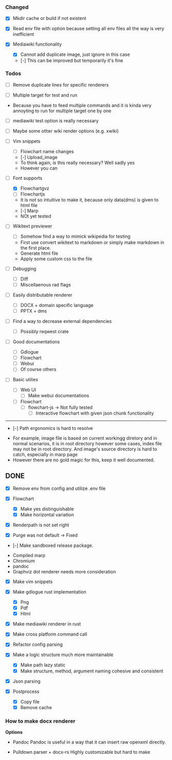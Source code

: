 ### Changed

* [x] Mkdir cache or build if not existent
* [x] Read env file with option because setting all env files all the way is
very inefficient

* [x] Mediawiki functionality
  * [x] Cannot add duplicate image, just ignore in this case
  * [-] This can be improved but temporarily it's fine 

### Todos

* [ ] Remove duplicate lines for specific renderers

* [ ] Multiple target for test and run
- Because you have to feed multiple commands and it is kinda very annoyting to
  run for multiple target one by one
* [ ] mediawiki test option is really necessary
* [ ] Maybe some other wiki render options (e.g. xwiki)

* [ ] Vim snippets
    * [ ] Flowchart name changes
    * [-] Upload\_image
    - To think again, is this really necessary? Well sadly yes
	- However you can 

* [ ] Font supports
    * [x] Flowchartgvz 
    * [ ] Flowchartjs 
    - It is not so intuitive to make it, because only data(dms) is given to html file
    * [-] Marp
    - NOt yet tested

* [ ] Wikitext previewer
    * [ ] Somehow find a way to mimick wikipedia for testing
    - First use convert wikitext to markdown or simply make markdown in the first place.
    - Generate html file
    - Apply some custom css to the file

* [ ] Debugging
    * [ ] Diff
    * [ ] Miscellaenous rad flags

* [ ] Easily distributable renderer
    * [ ] DOCX + domain specific language
    * [ ] PPTX + dms

* [ ] Find a way to decrease external dependencies
    * [ ] Possibly reqwest crate

* [ ] Good documentations
    * [ ] Gdlogue
    * [ ] Flowchart
    * [ ] Webui
    * [ ] Of course others

* [ ] Basic utilies
    * [ ] Web UI
      * [ ] Make webui documentations
    * [ ] Flowchart
      * [ ] flowchart-js -> Not fully tested
        * [ ] Interactive flowchart with given json chunk functionality

---

* [-] Path ergonomics is hard to resolve
- For example, image file is based on current workingg diretory and in normal
scenarios, it is in root directory however some cases, index file may not be in
root directory. And image's source directory is hard to catch, especially in marp page
- However there are no gold magic for this, keep it well documented.

## DONE

* [x] Remove env from config and utilize .env file

* [x] Flowchart
    * [x] Make yes distinguishable
    * [x] Make horizontal variation

* [x] Renderpath is not set right
* [x] Purge was not default -> Fixed

* [-] Make sandboxed release package.
- Compiled marp
- Chromium
- pandoc
- Graphviz dot renderer needs more consideration
* [x] Make vim snippets
* [x] Make gdlogue rust implementation
  * [x] Png
  * [x] Pdf
  * [x] Html
* [x] Make mediawiki renderer in rust

* [x] Make cross platform command call
* [x] Refactor config parsing
* [x] Make a logic structure much more maintainable
  * [x] Make path lazy static
  * [x] Make structure, method, argument naming cohesive and consistent

* [x] Json parsing

* [x] Postprocess
    * [x] Copy file
    * [x] Remove cache

### How to make docx renderer

**Options**

- Pandoc
Pandoc is useful in a way that it can insert raw openxml directly.

- Pulldown parser + docx-rs
Highly customizable but hard to make
